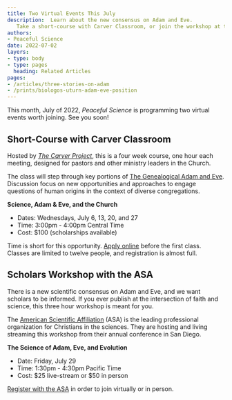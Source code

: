 ```yaml
---
title: Two Virtual Events This July
description:  Learn about the new consensus on Adam and Eve.
   Take a short-course with Carver Classroom, or join the workshop at the ASA. 
authors:
- Peaceful Science
date: 2022-07-02
layers:
- type: body
- type: pages
  heading: Related Articles
pages:
- /articles/three-stories-on-adam
- /prints/biologos-uturn-adam-eve-position
---
```


This month, July of 2022, *Peaceful Science* is programming two virtual events worth joining. See you soon!

## Short-Course with Carver Classroom

Hosted by [*The Carver Project*](https://www.carverstl.org/), this is a four week course, one hour each meeting, 
designed for pastors and other ministry leaders in the Church.
 
The class will step through key portions 
of [The Genealogical Adam and Eve](/books/genealogical-adam-eve/). 
Discussion focus on new opportunities and approaches
to engage questions of human origins in 
the context of diverse congregations.

**Science, Adam & Eve, and the Church**

- Dates: Wednesdays, July 6, 13, 20, and 27
- Time: 3:00pm - 4:00pm Central Time
- Cost: $100 (scholarships available)

Time is short for this opportunity. [Apply online](https://www.carverstl.org/courses-2022) before the first class. Classes are limited to twelve people, and registration is almost full.


## Scholars Workshop with the ASA

There is a new scientific consensus on Adam and Eve, and we want scholars to be informed. 
If you ever publish at the intersection of faith and science, this three hour workshop is
meant for you.

The [American Scientific Affiliation](https://asa3.org/) (ASA) is the leading professional
organization for Christians in the sciences. They are hosting and living streaming
this workshop from their annual conference in San Diego.


**The Science of Adam, Eve, and Evolution**

- Date: Friday, July 29
- Time: 1:30pm - 4:30pm Pacific Time
- Cost: $25 live-stream or $50 in person

[Register with the ASA](https://network.asa3.org/mpage/ASA2022) in order to join virtually or in person.